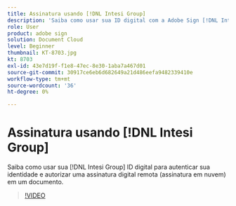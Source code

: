 ```yaml
---
title: Assinatura usando [!DNL Intesi Group]
description: 'Saiba como usar sua ID digital com a Adobe Sign [!DNL Intesi Group] '
role: User
product: adobe sign
solution: Document Cloud
level: Beginner
thumbnail: KT-8703.jpg
kt: 8703
exl-id: 43e7d19f-f1e8-47ec-8e30-1aba7a467d01
source-git-commit: 30917ce6eb6d682649a21d486eefa9482339410e
workflow-type: tm+mt
source-wordcount: '36'
ht-degree: 0%

---
```


# Assinatura usando [!DNL Intesi Group]

Saiba como usar sua [!DNL Intesi Group] ID digital para autenticar sua identidade e autorizar uma assinatura digital remota (assinatura em nuvem) em um documento.

>[!VIDEO](https://video.tv.adobe.com/v/336989?hidetitle=true)

